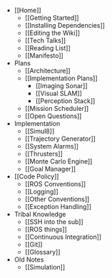 * [[Home]]
    * [[Getting Started]]
    * [[Installing Dependencies]]
    * [[Editing the Wiki]]
    * [[Tech Talks]]
    * [[Reading List]]
    * [[Manifesto]]
* Plans
    * [[Architecture]]
    * [[Implementation Plans]]
        * [[Imaging Sonar]]
        * [[Visual SLAM]]
        * [[Perception Stack]]
    * [[Mission Scheduler]]
    * [[Open Questions]]
* Implementation
    * [[Simul8]]
    * [[Trajectory Generator]]
    * [[System Alarms]]
    * [[Thrusters]]
    * [[Monte Carlo Engine]]
    * [[Goal Manager]]
* [[Code Policy]]
    * [[ROS Conventions]]
    * [[Logging]]
    * [[Other Conventions]]
    * [[Exception Handling]]
* Tribal Knowledge
    * [[SSH into the sub]]
    * [[ROS things]]
    * [[Continuous Integration]]
    * [[Git]]
    * [[Glossary]]
* Old Notes
    * [[Simulation]]
